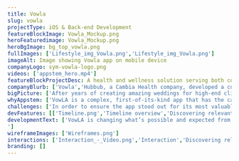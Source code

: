 ```yaml
---
title: Vowla
slug: vowla
projectType: iOS & Back-end Development
featureBlockImage: Vowla_Mockup.png
heroFeaturedimage: Vowla_Mockup.png
heroBgImage: bg_top_vowla.png
fullImages: ['Lifestyle_img_Vowla.png','Lifestyle_img_Vowla.png']
imageAlt: Image showing Vowla app on mobile device
companyLogo: sym-vowla-logo.png
videos: ['appstem_hero.mp4']
featureBlockProjectDesc: A health and wellness solution serving both companies and individuals.
companyBlurb: ['Vowla','Hubbub, a Cambia Health company, developed a customizable corporate wellness program that seamlessly uses technology, activity trackers, targeted incentives and game mechanics to turn things we all need to be doing—like drinking more water or taking the stairs—into motivating challenges that help people achieve a healthier lifestyle. Their app aims to improve employee wellness while employers benefit from healthier and happier employees.']
bigPicture: ['After years of creating amazing weddings for high-end clients, VowLA had perfected the ultimate “wedding planner blueprint”. Then, the company’s CEO, Jenny Chang, had a game-changing idea to scale the business by creating a marketplace where people could plan their own high end weddings using VowLA’s trusted vendor network.The idea for the app was born.','Many wedding planning apps are available, but only VowLA offers a unique “marketplace” approach to “matching” people with the right wedding planners and vendors based on individual tastes and budgets. The app works by giving users access to curated database of wedding vendors that have a known style and budget as they have been contributing to VowLA’s trusted vendor community for years. This difference needed to ring loud and clear in a crowded app marketplace and reach the right audience. VowLA’s users typically spend well above the industry average, which was $35,329 in 2016. The “joy” of planning one’s own wedding was also a big factor. The app would need to be made for planner heaven.']
whyAppstem: ['VowLA is a complex, first-of-its-kind app that has the capacity to match users with vendors based on timing and need. Building it required thinking outside of the box. Appstem was chosen for its entrepreneurial approach and willingness to take risks. It was possible to mitigate these risks by starting with a deep understanding of the business and performance metrics. To do this, Appstem began with what success looks based on metrics for VowLA’s existing business.  Appstem worked closely with the team at VowLA to break-down each step of the planning process with a cohesive flow. Every feature of the app was required to fit into this flow framework to ensure productive and seemingly intuitive planning for users. The entire team, from designers, engineers, product managers to VowLA’s CEO, made decisions based on the end goal - a journey that tied in every last planning detail in the right place.','Strong branding was essential given VowLA’s existing business and the crowded wedding app market. Appstem was able to draw on its experience representing many well-known brands such as Tesla and Enterprise.']
challenges: ['In order to ensure the app stood out for its most valuable differences, Appstem took a look at how VowLA’s existing clientele approached specific problems, such as creating an accurate wedding budget, working back from the big day on a timeline, and the hardest part to get right - choosing the right style and vendors.','The app is unique in that it serves as a tastemaker - enabling planners to explore their own style preferences in a more productive way with real vendors that reflect their existing personal styles. In order to make this real, Apptem worked very carefully in creating onboarding style surveys.','Designing a clean, intuitive UI and user experience was critical for the wedding timeline to flow enabling users to build on the work they were doing in the app over a relatively long period of time. It was equally important to design the marketplace in a way that met performance expectations ensuring that vendors would be able to maximize their work hours through the app, while meeting timing requirements for individual planners.']
devFeatures: [['Timeline.png','Timeline overview','Discovering relevant challenges on the hubbub platform is as easy as taking a 5-minute quiz. By answering the hubbub360 players are given a curated set of challenges to help them achieve their wellness goals.'],['Group_3.png','Your vendors','Discovering relevant challenges on the hubbub platform is as easy as taking a 5-minute quiz. By answering the hubbub360 players are given a curated set of challenges to help them achieve their wellness goals.'],['CHat.png','Chat with coordinator','Discovering relevant challenges on the hubbub platform is as easy as taking a 5-minute quiz. By answering the hubbub360 players are given a curated set of challenges to help them achieve their wellness goals.']]
developmentText: ['VowLA is changing what’s possible and expected from a wedding app. The app is the first of its kind to act as a tastemaker, with the capacity to be the “Houzz for Wedding apps.” 
']
wireframeImages: ['Wireframes.png']
interactions: ['Interaction_-_Video.png','Interaction','Discovering relevant challenges on the hubbub platform is as easy as taking a 5-minute quiz. By answering the hubbub360 players are given a curated set of challenges to help them achieve their wellness goals.']
branding: []
---
```


